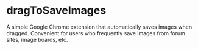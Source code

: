 dragToSaveImages
================

A simple Google Chrome extension that automatically saves images when dragged.  Convenient for users who frequently save images from forum sites, image boards, etc.
